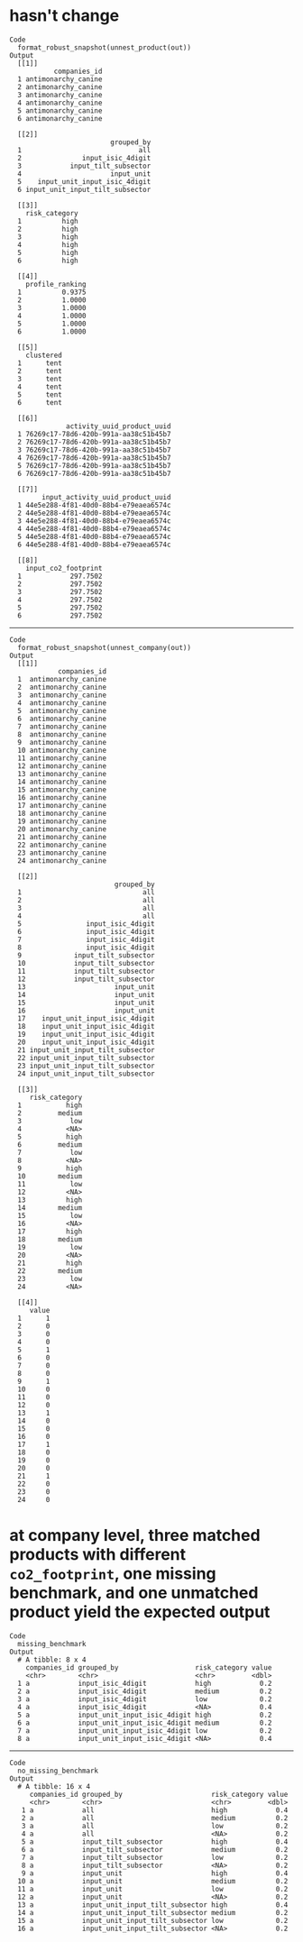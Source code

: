 # hasn't change

    Code
      format_robust_snapshot(unnest_product(out))
    Output
      [[1]]
               companies_id
      1 antimonarchy_canine
      2 antimonarchy_canine
      3 antimonarchy_canine
      4 antimonarchy_canine
      5 antimonarchy_canine
      6 antimonarchy_canine
      
      [[2]]
                             grouped_by
      1                             all
      2               input_isic_4digit
      3            input_tilt_subsector
      4                      input_unit
      5    input_unit_input_isic_4digit
      6 input_unit_input_tilt_subsector
      
      [[3]]
        risk_category
      1          high
      2          high
      3          high
      4          high
      5          high
      6          high
      
      [[4]]
        profile_ranking
      1          0.9375
      2          1.0000
      3          1.0000
      4          1.0000
      5          1.0000
      6          1.0000
      
      [[5]]
        clustered
      1      tent
      2      tent
      3      tent
      4      tent
      5      tent
      6      tent
      
      [[6]]
                  activity_uuid_product_uuid
      1 76269c17-78d6-420b-991a-aa38c51b45b7
      2 76269c17-78d6-420b-991a-aa38c51b45b7
      3 76269c17-78d6-420b-991a-aa38c51b45b7
      4 76269c17-78d6-420b-991a-aa38c51b45b7
      5 76269c17-78d6-420b-991a-aa38c51b45b7
      6 76269c17-78d6-420b-991a-aa38c51b45b7
      
      [[7]]
            input_activity_uuid_product_uuid
      1 44e5e288-4f81-40d0-88b4-e79eaea6574c
      2 44e5e288-4f81-40d0-88b4-e79eaea6574c
      3 44e5e288-4f81-40d0-88b4-e79eaea6574c
      4 44e5e288-4f81-40d0-88b4-e79eaea6574c
      5 44e5e288-4f81-40d0-88b4-e79eaea6574c
      6 44e5e288-4f81-40d0-88b4-e79eaea6574c
      
      [[8]]
        input_co2_footprint
      1            297.7502
      2            297.7502
      3            297.7502
      4            297.7502
      5            297.7502
      6            297.7502
      

---

    Code
      format_robust_snapshot(unnest_company(out))
    Output
      [[1]]
                companies_id
      1  antimonarchy_canine
      2  antimonarchy_canine
      3  antimonarchy_canine
      4  antimonarchy_canine
      5  antimonarchy_canine
      6  antimonarchy_canine
      7  antimonarchy_canine
      8  antimonarchy_canine
      9  antimonarchy_canine
      10 antimonarchy_canine
      11 antimonarchy_canine
      12 antimonarchy_canine
      13 antimonarchy_canine
      14 antimonarchy_canine
      15 antimonarchy_canine
      16 antimonarchy_canine
      17 antimonarchy_canine
      18 antimonarchy_canine
      19 antimonarchy_canine
      20 antimonarchy_canine
      21 antimonarchy_canine
      22 antimonarchy_canine
      23 antimonarchy_canine
      24 antimonarchy_canine
      
      [[2]]
                              grouped_by
      1                              all
      2                              all
      3                              all
      4                              all
      5                input_isic_4digit
      6                input_isic_4digit
      7                input_isic_4digit
      8                input_isic_4digit
      9             input_tilt_subsector
      10            input_tilt_subsector
      11            input_tilt_subsector
      12            input_tilt_subsector
      13                      input_unit
      14                      input_unit
      15                      input_unit
      16                      input_unit
      17    input_unit_input_isic_4digit
      18    input_unit_input_isic_4digit
      19    input_unit_input_isic_4digit
      20    input_unit_input_isic_4digit
      21 input_unit_input_tilt_subsector
      22 input_unit_input_tilt_subsector
      23 input_unit_input_tilt_subsector
      24 input_unit_input_tilt_subsector
      
      [[3]]
         risk_category
      1           high
      2         medium
      3            low
      4           <NA>
      5           high
      6         medium
      7            low
      8           <NA>
      9           high
      10        medium
      11           low
      12          <NA>
      13          high
      14        medium
      15           low
      16          <NA>
      17          high
      18        medium
      19           low
      20          <NA>
      21          high
      22        medium
      23           low
      24          <NA>
      
      [[4]]
         value
      1      1
      2      0
      3      0
      4      0
      5      1
      6      0
      7      0
      8      0
      9      1
      10     0
      11     0
      12     0
      13     1
      14     0
      15     0
      16     0
      17     1
      18     0
      19     0
      20     0
      21     1
      22     0
      23     0
      24     0
      

# at company level, three matched products with different `co2_footprint`, one missing benchmark, and one unmatched product yield the expected output

    Code
      missing_benchmark
    Output
      # A tibble: 8 x 4
        companies_id grouped_by                   risk_category value
        <chr>        <chr>                        <chr>         <dbl>
      1 a            input_isic_4digit            high            0.2
      2 a            input_isic_4digit            medium          0.2
      3 a            input_isic_4digit            low             0.2
      4 a            input_isic_4digit            <NA>            0.4
      5 a            input_unit_input_isic_4digit high            0.2
      6 a            input_unit_input_isic_4digit medium          0.2
      7 a            input_unit_input_isic_4digit low             0.2
      8 a            input_unit_input_isic_4digit <NA>            0.4

---

    Code
      no_missing_benchmark
    Output
      # A tibble: 16 x 4
         companies_id grouped_by                      risk_category value
         <chr>        <chr>                           <chr>         <dbl>
       1 a            all                             high            0.4
       2 a            all                             medium          0.2
       3 a            all                             low             0.2
       4 a            all                             <NA>            0.2
       5 a            input_tilt_subsector            high            0.4
       6 a            input_tilt_subsector            medium          0.2
       7 a            input_tilt_subsector            low             0.2
       8 a            input_tilt_subsector            <NA>            0.2
       9 a            input_unit                      high            0.4
      10 a            input_unit                      medium          0.2
      11 a            input_unit                      low             0.2
      12 a            input_unit                      <NA>            0.2
      13 a            input_unit_input_tilt_subsector high            0.4
      14 a            input_unit_input_tilt_subsector medium          0.2
      15 a            input_unit_input_tilt_subsector low             0.2
      16 a            input_unit_input_tilt_subsector <NA>            0.2

